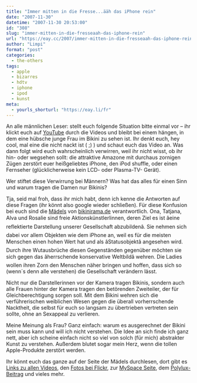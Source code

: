 ```yaml
---
title: "Immer mitten in die Fresse...ääh das iPhone rein"
date: "2007-11-30"
datetime: "2007-11-30 20:53:00"
id: "308"
slug: "immer-mitten-in-die-fresseaah-das-iphone-rein"
url: "https://eay.cc/2007/immer-mitten-in-die-fresseaah-das-iphone-rein/"
author: "Limpi"
format: "post"
categories:
  - the-others
tags:
  - apple
  - bizarres
  - hdtv
  - iphone
  - ipod
  - kunst
meta:
  - yourls_shorturl: "https://eay.li/fr"
---
```


An alle männlichen Leser: stellt euch folgende Situation bitte einmal vor – ihr klickt euch auf [YouTube](http://www.youtube.com) durch die Videos und bleibt bei einem hängen, in dem eine hübsche junge Frau im Bikini zu sehen ist. Ihr denkt euch, hey cool, mal eine die nicht nackt ist ( ;) ) und schaut euch das Video an. Was dann folgt wird euch wahrscheinlich verwirren, weil ihr nicht wisst, ob ihr hin- oder wegsehen sollt: die attraktive Amazone mit durchaus zornigen Zügen zerstört euer heißgeliebtes iPhone, den iPod shuffle, oder einen Fernseher (glücklicherweise kein LCD- oder Plasma-TV- Gerät).

Wer stiftet diese Verwirrung bei Männern? Was hat das alles für einen Sinn und warum tragen die Damen nur Bikinis?

Tja, seid mal froh, dass ihr mich habt, denn ich kenne die Antworten auf diese Fragen (ihr könnt also google wieder schließen). Für diese Konfusion bei euch sind die [Mädels](http://www.bikinirama.de/index.php?bikini) von [bikinirama.de](http://www.bikinirama.de) verantwortlich. Ona, Tatjana, Alva und Rosalie sind freie Aktionskünstlerlinnen, deren Ziel es ist âeine reflektierte Darstellung unserer Gesellschaft abzubildenâ. Sie nehmen sich dabei vor allem Objekten wie dem iPhone an, weil es für die meisten Menschen einen hohen Wert hat und als âStatusobjektâ angesehen wird. Durch ihre Wutausbrüche diesen Gegenständen gegenüber möchten sie sich gegen das âherrschende konservative Weltbildâ wehren. Die Ladies wollen ihren Zorn den Menschen näher bringen und hoffen, dass sich so (wenn´s denn alle verstehen) die Gesellschaft verändern lässt.

Nicht nur die Darstellerinnen vor der Kamera tragen Bikinis, sondern auch alle Frauen hinter der Kamera tragen den betörenden Zweiteiler, der für Gleichberechtigung sorgen soll. Mit dem Bikini wehren sich die verführerischen weiblichen Wesen gegen die überall vorherrschende Nacktheit, die selbst für euch so langsam zu übertrieben vertreten sein sollte, ohne an Sexappeal zu verlieren.

Meine Meinung als Frau? Ganz einfach: warum es ausgerechnet der Bikini sein muss kann und will ich nicht verstehen. Die Idee an sich finde ich ganz nett, aber ich scheine einfach nicht so viel von solch (für mich) abstrakter Kunst zu verstehen. Außerdem blutet sogar mein Herz, wenn die tollen Apple-Produkte zerstört werden.

Ihr könnt euch das ganze auf der Seite der Mädels durchlesen, dort gibt es [Links zu allen Videos](http://www.youtube.com/Bikiniramafilme), den [Fotos bei Flickr](http://www.flickr.com/photos/bikinirama/), zur [MySpace Seite](http://www.myspace.com/Bikinirama), dem [Polylux-Beitrag](http://www.polylog.tv/videothek/videocast/8612/) und vieles mehr.
